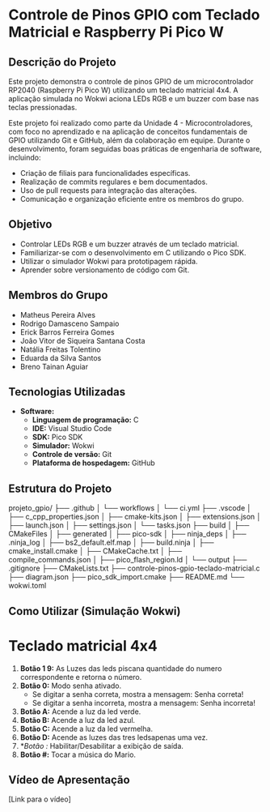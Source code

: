 # Controle de Pinos GPIO com Teclado Matricial e Raspberry Pi Pico W

## Descrição do Projeto

Este projeto demonstra o controle de pinos GPIO de um microcontrolador RP2040 (Raspberry Pi Pico W) utilizando um teclado matricial 4x4. A aplicação simulada no Wokwi aciona LEDs RGB e um buzzer com base nas teclas pressionadas.

Este projeto foi realizado como parte da Unidade 4 - Microcontroladores, com foco no aprendizado e na aplicação de conceitos fundamentais de GPIO utilizando Git e GitHub, além da colaboração em equipe. Durante o desenvolvimento, foram seguidas boas práticas de engenharia de software, incluindo:

* Criação de filiais para funcionalidades específicas.
* Realização de commits regulares e bem documentados.
* Uso de pull requests para integração das alterações.
* Comunicação e organização eficiente entre os membros do grupo.

## Objetivo

* Controlar LEDs RGB e um buzzer através de um teclado matricial.
* Familiarizar-se com o desenvolvimento em C utilizando o Pico SDK.
* Utilizar o simulador Wokwi para prototipagem rápida.
* Aprender sobre versionamento de código com Git.

## Membros do Grupo

* Matheus Pereira Alves
* Rodrigo Damasceno Sampaio
* Erick Barros Ferreira Gomes
* João Vitor de Siqueira Santana Costa
* Natália Freitas Tolentino
* Eduarda da Silva Santos
* Breno Tainan Aguiar

## Tecnologias Utilizadas

* **Software:**
  * **Linguagem de programação:** C
  * **IDE:** Visual Studio Code
  * **SDK:** Pico SDK
  * **Simulador:** Wokwi
  * **Controle de versão:** Git
  * **Plataforma de hospedagem:** GitHub

## Estrutura do Projeto

projeto_gpio/
├── .github
│   └── workflows
│       └── ci.yml
├── .vscode
│   ├── c_cpp_properties.json
│   ├── cmake-kits.json
│   ├── extensions.json
│   ├── launch.json
│   ├── settings.json
│   └── tasks.json
├── build
│   ├── CMakeFiles
│   ├── generated
│   ├── pico-sdk
│   ├── ninja_deps
│   ├── .ninja_log
│   ├── bs2_default.elf.map
│   ├── build.ninja
│   ├── cmake_install.cmake
│   ├── CMakeCache.txt
│   ├── compile_commands.json
│   ├── pico_flash_region.ld
│   └── output
├── .gitignore
├── CMakeLists.txt
├── controle-pinos-gpio-teclado-matricial.c
├── diagram.json
├── pico_sdk_import.cmake
├── README.md
└── wokwi.toml

## Como Utilizar (Simulação Wokwi)

# Teclado matricial 4x4
1. **Botão 1 9:** As Luzes das leds piscana quantidade do numero correspondente e retorna o número. 
2. **Botão 0:** Modo senha ativado.
    * Se digitar a senha correta, mostra a mensagem: Senha correta!
    * Se digitar a senha incorreta, mostra a mensagem: Senha incorreta!
3. **Botão A:** Acende a luz da led verde.
4. **Botão B:** Acende a luz da led azul.
5. **Botão C:** Acende a luz da led vermelha.
6. **Botão D:** Acende as luzes das tres ledsapenas uma vez.
7. **Botão *:** Habilitar/Desabilitar a exibição de saída.
8. **Botão #:** Tocar a música do Mario.

## Vídeo de Apresentação

[Link para o vídeo]


